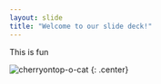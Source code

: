 ```yaml
---
layout: slide
title: "Welcome to our slide deck!"
---
```


This is fun

![cherryontop-o-cat](https://octodex.github.com/images/cherryontop-o-cat.png)
{: .center}
